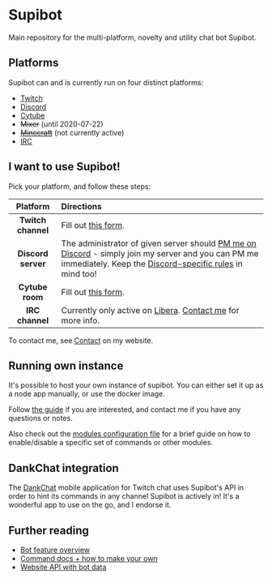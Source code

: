 # Supibot
Main repository for the multi-platform, novelty and utility chat bot Supibot.

## Platforms
Supibot can and is currently run on four distinct platforms:
- [Twitch](https://twitch.tv/)
- [Discord](https://discordapp.com/)
- [Cytube](https://cytu.be/)
- ~~Mixer~~ (until 2020-07-22)
- [~~Minecraft~~](https://www.minecraft.net/) (not currently active)
- [IRC](https://datatracker.ietf.org/doc/html/rfc1459)

## I want to use Supibot!
Pick your platform, and follow these steps: 

|      Platform      | Directions                                                                                                                                                                                                                      |
|:------------------:|:--------------------------------------------------------------------------------------------------------------------------------------------------------------------------------------------------------------------------------|
| **Twitch channel** | Fill out [this form](https://supinic.com/bot/request-bot/form).                                                                                                                                                                 |
| **Discord server** | The administrator of given server should [PM me on Discord](https://supinic.com/contact) - simply join my server and you can PM me immediately. Keep the [Discord-specific rules](https://i.imgur.com/ocqTmaF.png) in mind too! | 
|  **Cytube room**   | Fill out [this form](https://supinic.com/bot/request-bot/form).                                                                                                                                                                 |
|  **IRC channel**   | Currently only active on [Libera](https://libera.chat/). [Contact me](https://supinic.com/contact) for more info.                                                                                                               |

To contact me, see [Contact](https://supinic.com/contact) on my website.

## Running own instance
It's possible to host your own instance of supibot. You can either set it up as a node app manually, or use the docker image.

Follow [the guide](docs/setup.md) if you are interested, and contact me if you have any questions or notes.

Also check out the [modules configuration file](./config-default.json) for a brief guide on how to enable/disable a specific set of commands or other modules. 

## DankChat integration
The [DankChat](https://github.com/flex3r/DankChat) mobile application for Twitch chat uses Supibot's API in order to hint its commands in any channel Supibot is actively in!
It's a wonderful app to use on the go, and I endorse it.

## Further reading
- [Bot feature overview](docs/features.md)
- [Command docs + how to make your own](docs/commands.md)
- [Website API with bot data](docs/api.md)
